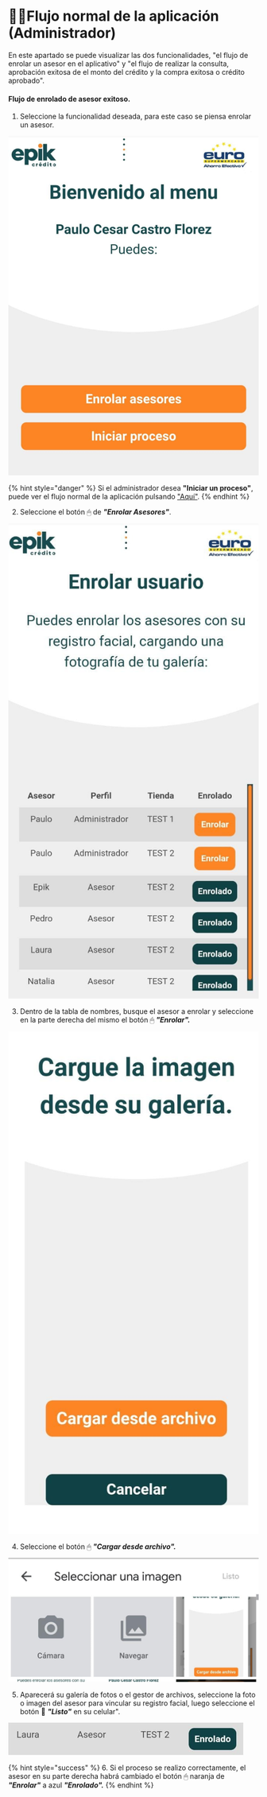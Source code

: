 # 👨‍✈️Flujo normal de la aplicación \(Administrador\)

En este apartado se puede visualizar las dos funcionalidades, "el flujo de enrolar un asesor en el aplicativo" y "el flujo de realizar la consulta, aprobación exitosa de el monto del crédito y la compra exitosa o crédito aprobado".

#### Flujo de enrolado de asesor exitoso.

1.  Seleccione la funcionalidad deseada, para este caso se piensa enrolar un asesor.

![](../.gitbook/assets/whatsapp-image-2021-08-24-at-11.35.35-am-2-.jpeg)

{% hint style="danger" %}
Si el administrador desea **"Iniciar un proceso"**, puede ver el flujo normal de la aplicación pulsando ["Aquí"](flujo-normal-de-la-aplicacion-asesor/).
{% endhint %}

2. Seleccione el botón 🖱 de _**"Enrolar Asesores"**_.

![](../.gitbook/assets/whatsapp-image-2021-08-24-at-11.35.35-am-1-.jpeg)

3. Dentro de la tabla de nombres, busque el asesor a enrolar y seleccione en la parte derecha del mismo el botón 🖱 _**"Enrolar".**_

![](../.gitbook/assets/whatsapp-image-2021-08-24-at-11.35.35-am.jpeg)

4. Seleccione el botón 🖱 _**"Cargar desde archivo".**_

![](../.gitbook/assets/whatsapp-image-2021-08-24-at-11.35.35-am-3-.jpeg)

5. Aparecerá su galería de fotos o el gestor de archivos, seleccione la foto o imagen del asesor para vincular su registro facial, luego seleccione el botón 🔘 _**"Listo"**_  en su celular". 

![](../.gitbook/assets/image.png)

{% hint style="success" %}
6. Si el proceso se realizo correctamente, el asesor en su parte derecha habrá cambiado el botón 🖱 naranja de _**"Enrolar"**_ a azul _**"Enrolado".**_
{% endhint %}

